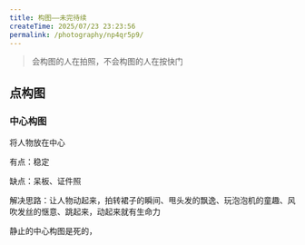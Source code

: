 ```yaml
---
title: 构图——未完待续
createTime: 2025/07/23 23:23:56
permalink: /photography/np4qr5p9/
---
```


>会构图的人在拍照，不会构图的人在按快门

## 点构图


### 中心构图

将人物放在中心

有点：稳定

缺点：呆板、证件照

解决思路：让人物动起来，拍转裙子的瞬间、甩头发的飘逸、玩泡泡机的童趣、风吹发丝的惬意、跳起来，动起来就有生命力

静止的中心构图是死的，
